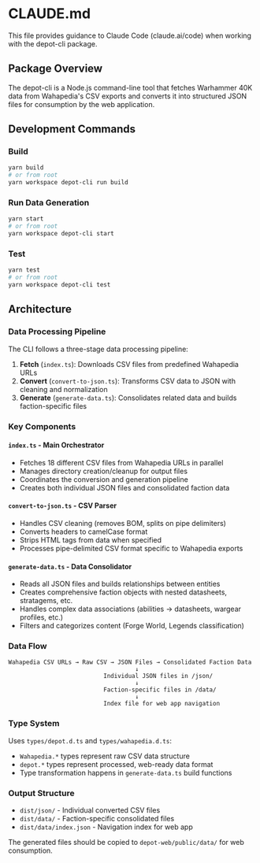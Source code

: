 # CLAUDE.md

This file provides guidance to Claude Code (claude.ai/code) when working with the depot-cli package.

## Package Overview

The depot-cli is a Node.js command-line tool that fetches Warhammer 40K data from Wahapedia's CSV exports and converts it into structured JSON files for consumption by the web application.

## Development Commands

### Build
```bash
yarn build
# or from root
yarn workspace depot-cli run build
```

### Run Data Generation
```bash
yarn start
# or from root
yarn workspace depot-cli start
```

### Test
```bash
yarn test
# or from root
yarn workspace depot-cli test
```

## Architecture

### Data Processing Pipeline

The CLI follows a three-stage data processing pipeline:

1. **Fetch** (`index.ts`): Downloads CSV files from predefined Wahapedia URLs
2. **Convert** (`convert-to-json.ts`): Transforms CSV data to JSON with cleaning and normalization
3. **Generate** (`generate-data.ts`): Consolidates related data and builds faction-specific files

### Key Components

#### `index.ts` - Main Orchestrator
- Fetches 18 different CSV files from Wahapedia URLs in parallel
- Manages directory creation/cleanup for output files
- Coordinates the conversion and generation pipeline
- Creates both individual JSON files and consolidated faction data

#### `convert-to-json.ts` - CSV Parser
- Handles CSV cleaning (removes BOM, splits on pipe delimiters)
- Converts headers to camelCase format
- Strips HTML tags from data when specified
- Processes pipe-delimited CSV format specific to Wahapedia exports

#### `generate-data.ts` - Data Consolidator
- Reads all JSON files and builds relationships between entities
- Creates comprehensive faction objects with nested datasheets, stratagems, etc.
- Handles complex data associations (abilities → datasheets, wargear profiles, etc.)
- Filters and categorizes content (Forge World, Legends classification)

### Data Flow

```
Wahapedia CSV URLs → Raw CSV → JSON Files → Consolidated Faction Data
                                    ↓
                           Individual JSON files in /json/
                                    ↓
                           Faction-specific files in /data/
                                    ↓
                           Index file for web app navigation
```

### Type System

Uses `types/depot.d.ts` and `types/wahapedia.d.ts`:
- `Wahapedia.*` types represent raw CSV data structure
- `depot.*` types represent processed, web-ready data format
- Type transformation happens in `generate-data.ts` build functions

### Output Structure

- `dist/json/` - Individual converted CSV files
- `dist/data/` - Faction-specific consolidated files  
- `dist/data/index.json` - Navigation index for web app

The generated files should be copied to `depot-web/public/data/` for web consumption.